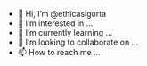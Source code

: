 - 👋 Hi, I’m @ethicasigorta
- 👀 I’m interested in ...
- 🌱 I’m currently learning ...
- 💞️ I’m looking to collaborate on ...
- 📫 How to reach me ...

<!---
ethicasigorta/ethicasigorta is a ✨ special ✨ repository because its `README.md` (this file) appears on your GitHub profile.
You can click the Preview link to take a look at your changes.
--->
